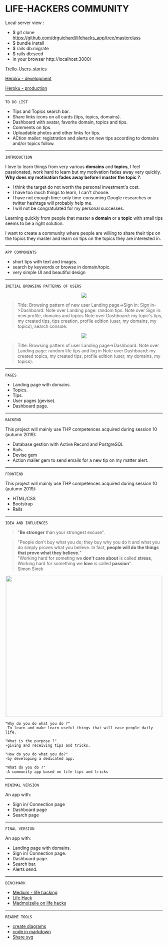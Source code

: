 

# LIFE-HACKERS COMMUNITY

Local server view :
* $ git clone https://github.com/drguichard/lifehacks_app/tree/masterclass
* $ bundle install
* $ rails db:migrate
* $ rails db:seed
* in your browser http://localhost:3000/

[Trello-Users-stories](https://trello.com/b/gxEx3CuS/s1-life-hacks-community-users-stories)

[Heroku - development](https://life-hacks-app.herokuapp.com/)

[Heroku - production](https://life-hacks-app-production.herokuapp.com/)


---------------------------------------------------------------------------------------------------------------------------------------------------------------------------------------

	TO DO LIST

* Tips and Topics search bar.
* Share links icons on all cards (tips, topics, domains).
* Dashboard with avatar, favorite domain, topics and tips.
* Comments on tips.
* Uploadable photos and other links for tips.
* ACtion mailer: registration and alerts on new tips according to domains and/or topics follow.

---------------------------------------------------------------------------------------------------------------------------------------------------------------------------------------

	INTRODUCTION

I love to learn things from very various **domains** and **topics**, I feel passionated, work hard to learn but my motivation fades away very quickly. <br>
**Why does my motivation fades away before I master the topic ?**:<br>

* I think the target do not worth the personal investment's cost.<br>
* I have too much things to learn, I can't choose.<br>
* I have not enough time: only time-consuming Google researches or twitter hashtags will probably help me.<br>
* I will not be congratulated for my personal successes.<br>

Learning quickly from people that master a **domain** or a **topic**  with small tips seems to be a right solution.

I want to create a community where people are willing to share their tips on the topics they master and learn on tips on the topics they are interested in.


---------------------------------------------------------------------------------------------------------------------------------------------------------------------------------------

	APP COMPONENTS

* short tips with text and images.
* search by keywords or browse in domain/topic.
* very simple UI and beautiful design

---------------------------------------------------------------------------------------------------------------------------------------------------------------------------------------

	INITIAL BROWSING PATTERNS OF USERS
<p align="center">
  <img width=auto height=auto src="https://svgshare.com/i/G8i.svg">
</p>

>Title: Browsing pattern of new user
>Landing page->Sign in: 
>Sign in->Dashboard: 
>Note over Landing page: random tips.
>Note over Sign in: new profile, domains and topics
>Note over Dashboard: my topic's tips, my created tips, tips creation, profile edition (user, my domains, my topics), search console.


<p align="center">
  <img width=auto height=auto src="https://svgshare.com/i/G8v.svg">
</p>

>Title: Browsing pattern of user
>Landing page->Dashboard: 
>Note over Landing page: random life tips and log in
>Note over Dashboard: my created topics, my created tips, profile edition (user, my domains, my topics).

---------------------------------------------------------------------------------------------------------------------------------------------------------------------------------------

	PAGES

* Landing page with domains.
* Topics.
* Tips.
* User pages (gevise).
* Dashboard page.


---------------------------------------------------------------------------------------------------------------------------------------------------------------------------------------

	BACKEND

This project will mainly use THP competences acquired during session 10 (autumn 2019):
* Database gestion with Active Record and PostgreSQL
* Rails.
* Devise gem 
* Action mailer gem to send emails for a new tip on my matter alert.

---------------------------------------------------------------------------------------------------------------------------------------------------------------------------------------

	FRONTEND

This project will mainly use THP competences acquired during session 10 (autumn 2019):
* HTML/CSS
* Bootstrap
* Rails


---------------------------------------------------------------------------------------------------------------------------------------------------------------------------------------

	IDEA AND INFLUENCES

>"**Be stronger** than your strongest excuse".

>"People don't buy what you do; they buy why you do it and what you do simply proves what you believe. In fact, **people will do the things that prove what they believe.**"<br>
>"Working hard for someting we **don't care about** is called **stress**, Working hard for something we **love** is called **passion**". <br>Simon Sinek

<p align="center">
  <img width="500" height="450" src="http://www.varchannelmarketing.com/wp-content/uploads/2014/02/The-golden-circle-e1391717108503.gif">
</p>

	"Why do you do what you do ?"
	-To learn and make learn useful things that will ease people daily life.

	"What is the purpose ?"
	-giving and receiving tips and tricks.

	"How do you do what you do?"
	-by developing a dedicated app.

	"What do you do ?"
	-A community app based on life tips and tricks


---------------------------------------------------------------------------------------------------------------------------------------------------------------------------------------

	MINIMAL VERSION

An app with:
* Sign in/ Connection page
* Dashboard page
* Search page


---------------------------------------------------------------------------------------------------------------------------------------------------------------------------------------

	FINAL VERSION

An app with:
* Landing page with domains.
* Sign in/ Connection page.
* Dashboard page.
* Search bar.
* Alerts send.


---------------------------------------------------------------------------------------------------------------------------------------------------------------------------------------

	BENCHMARK

* [Medium - life hacking](https://medium.com/essentiels/life-hacking-82-astuces-pour-vous-simplifier-la-vie-a6503c3e0895)
* [Life Hack](https://www.lifehack.org/)
* [Madmoizelle on life hacks](https://www.madmoizelle.com/life-hacks-129672)

---------------------------------------------------------------------------------------------------------------------------------------------------------------------------------------

	README TOOLS

* [create diagrams](https://bramp.github.io/js-sequence-diagrams/)
* [code in markdown](https://stackedit.io/app#)
* [Share svg](https://svgur.com/)

